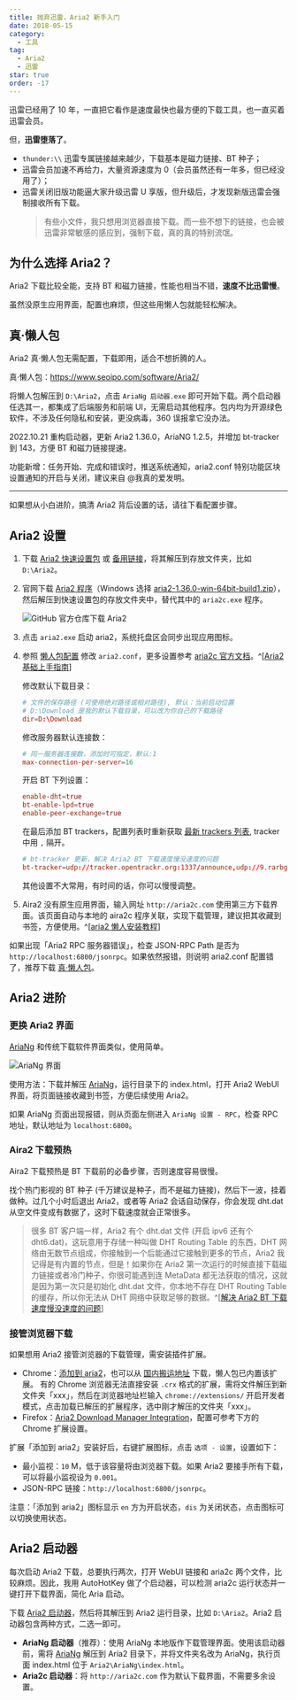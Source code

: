 ```yaml
---
title: 抛弃迅雷，Aria2 新手入门
date: 2018-05-15
category:
  - 工具
tag:
  - Aria2
  - 迅雷
star: true
order: -17
---
```


迅雷已经用了 10 年，一直把它看作是速度最快也最方便的下载工具，也一直买着迅雷会员。

但，**迅雷堕落了**。

- `thunder:\\` 迅雷专属链接越来越少，下载基本是磁力链接、BT 种子；
- 迅雷会员加速不再给力，大量资源速度为 0（会员虽然还有一年多，但已经没用了）；
- 迅雷关闭旧版功能逼大家升级迅雷 U 享版，但升级后，才发现新版迅雷会强制接收所有下载。
  > 有些小文件，我只想用浏览器直接下载。而一些不想下的链接，也会被迅雷非常敏感的感应到，强制下载，真的真的特别流氓。

## 为什么选择 Aria2？

Aria2 下载比较全能，支持 BT 和磁力链接，性能也相当不错，**速度不比迅雷慢**。

虽然没原生应用界面，配置也麻烦，但这些用懒人包就能轻松解决。

## 真·懒人包

Aria2 真·懒人包无需配置，下载即用，适合不想折腾的人。

真·懒人包：<https://www.seoipo.com/software/Aria2/>

将懒人包解压到 `D:\Aria2`，点击 `AriaNg 启动器.exe` 即可开始下载。两个启动器任选其一，都集成了后端服务和前端 UI，无需启动其他程序。包内均为开源绿色软件，不涉及任何隐私和安装，更没病毒，360 误报拿它没办法。

2022.10.21 重构启动器，更新 Aria2 1.36.0，AriaNG 1.2.5，并增加 bt-tracker 到 143，方便 BT 和磁力链接提速。

功能新增：任务开始、完成和错误时，推送系统通知，aria2.conf 特别功能区块设置通知的开启与关闭，建议来自 @我真的爱发明。

---

如果想从小白进阶，搞清 Aria2 背后设置的话，请往下看配置步骤。

## Aria2 设置

1. 下载 [Aria2 快速设置包](https://aria2c.com/archiver/aria2.zip) 或 [备用链接](https://wwz.lanzouf.com/iROZE0eai3xe)，将其解压到存放文件夹，比如 `D:\Aria2`。

2. 官网下载 [Aria2 程序](https://github.com/aria2/aria2/releases)（Windows 选择 [aria2-1.36.0-win-64bit-build1.zip](https://github.com/aria2/aria2/releases/download/release-1.36.0/aria2-1.36.0-win-64bit-build1.zip)），然后解压到快速设置包的存放文件夹中，替代其中的 `aria2c.exe` 程序。

   ![](http://tc.seoipo.com/20191210232831.png "GitHub 官方仓库下载 Aria2")

3. 点击 `aria2.exe` 启动 aria2，系统托盘区会同步出现应用图标。

4. 参照 [懒人包配置](https://wwz.lanzouf.com/iwv6f0eadq9i) 修改 `aria2.conf`，更多设置参考 [aria2c 官方文档](https://aria2.github.io/manual/en/html/aria2c.html)。^[[Aria2 基础上手指南](https://zhuanlan.zhihu.com/p/30666881)]

   修改默认下载目录：

   ```conf
   # 文件的保存路径 (可使用绝对路径或相对路径), 默认：当前启动位置
   # D:\Download 是我的默认下载目录，可以改为你自己的下载路径
   dir=D:\Download  
   ```

   修改服务器默认连接数：

   ```conf
   # 同一服务器连接数，添加时可指定，默认:1
   max-connection-per-server=16
   ```

   开启 BT 下列设置：

   ```conf
   enable-dht=true
   bt-enable-lpd=true
   enable-peer-exchange=true
   ```

   在最后添加 BT trackers，配置列表时重新获取 [最新 trackers 列表](https://raw.githubusercontent.com/ngosang/trackerslist/master/trackers_best.txt), tracker 中用 `,` 隔开。

   ```conf
   # bt-tracker 更新，解决 Aria2 BT 下载速度慢没速度的问题
   bt-tracker=udp://tracker.opentrackr.org:1337/announce,udp://9.rarbg.com:2810/announce,udp://tracker.openbittorrent.com:6969/announce,udp://opentracker.i2p.rocks:6969/announce,https://opentracker.i2p.rocks:443/announce,http://tracker.openbittorrent.com:80/announce,udp://tracker.torrent.eu.org:451/announce,udp://open.stealth.si:80/announce,udp://vibe.sleepyinternetfun.xyz:1738/announce,udp://tracker2.dler.org:80/announce,udp://tracker1.bt.moack.co.kr:80/announce,udp://tracker.zemoj.com:6969/announce,udp://tracker.tiny-vps.com:6969/announce,udp://tracker.theoks.net:6969/announce,udp://tracker.publictracker.xyz:6969/announce,udp://tracker.monitorit4.me:6969/announce,udp://tracker.moeking.me:6969/announce,udp://tracker.lelux.fi:6969/announce,udp://tracker.dler.org:6969/announce,udp://tracker.army:6969/announce
   ```

   其他设置不大常用，有时间的话，你可以慢慢调整。

5. Aira2 没有原生应用界面，输入网址 `http://aria2c.com` 使用第三方下载界面。该页面自动与本地的 aira2c 程序关联，实现下载管理，建议把其收藏到书签，方便使用。^[[aria2 懒人安装教程](https://www.appinn.com/aria2-in-windows-setup/)]

如果出现「Aria2 RPC 服务器错误」，检查 JSON-RPC Path 是否为 `http://localhost:6800/jsonrpc`。如果依然报错，则说明 aria2.conf 配置错了，推荐下载 [真·懒人包](https://www.seoipo.com/software/Aria2/)。

## Aria2 进阶

### 更换 Aria2 界面

[AriaNg](https://github.com/mayswind/AriaNg) 和传统下载软件界面类似，使用简单。

![](http://tc.seoipo.com/20180516104758.png "AriaNg 界面")

使用方法：下载并解压 [AriaNg](https://github.com/mayswind/AriaNg-DailyBuild/archive/master.zip)，运行目录下的 index.html，打开 Aria2 WebUI 界面，将页面链接收藏到书签，方便后续使用 Aria2。

如果 AriaNg 页面出现报错，则从页面左侧进入 `AriaNg 设置 - RPC`，检查 RPC 地址，默认地址为 `localhost:6800`。

### Aira2 下载预热

Aira2 下载预热是 BT 下载前的必备步骤，否则速度容易很慢。

找个热门影视的 BT 种子 (千万建议是种子，而不是磁力链接)，然后下一波，挂着做种。过几个小时后退出 Aria2，或者等 Aria2 会话自动保存，你会发现 dht.dat 从空文件变成有数据了，这时下载速度就会正常很多。

> 很多 BT 客户端一样，Aria2 有个 dht.dat 文件 (开启 ipv6 还有个 dht6.dat)，这玩意用于存储一种叫做 DHT Routing Table 的东西，DHT 网络由无数节点组成，你接触到一个后能通过它接触到更多的节点，Aria2 我记得是有内置的节点，但是！如果你在 Aria2 第一次运行的时候直接下载磁力链接或者冷门种子，你很可能遇到连 MetaData 都无法获取的情况，这就是因为第一次只是初始化 dht.dat 文件，你本地不存在 DHT Routing Table 的缓存，所以你无法从 DHT 网络中获取足够的数据。^[[解决 Aria2 BT 下载速度慢没速度的问题](http://www.senra.me/solutions-to-aria2-bt-metalink-download-slowly/)]

### 接管浏览器下载

如果想用 Aria2 接管浏览器的下载管理，需安装插件扩展。

- Chrome：[添加到 aria2](https://chrome.google.com/webstore/detail/nimeojfecmndgolmlmjghjmbpdkhhogl)，也可以从 [国内搬运地址](https://wwi.lanzoui.com/i4Fmeetsdaj) 下载，懒人包已内置该扩展。
  有的 Chrome 浏览器无法直接安装 `.crx` 格式的扩展，需将文件解压到新文件夹「xxx」，然后在浏览器地址栏输入 `chrome://extensions/` 开启开发者模式，点击加载已解压的扩展程序，选中刚才解压的文件夹「xxx」。
- Firefox：[Aria2 Download Manager Integration](https://addons.mozilla.org/en-US/firefox/addon/aria2-integration/)，配置可参考下方的 Chrome 扩展设置。

扩展「添加到 aria2」安装好后，右键扩展图标，点击 `选项 - 设置`，设置如下：

- 最小监视：`10` M，低于该容量将由浏览器下载。如果 Aria2 要接手所有下载，可以将最小监视设为 `0.001`。
- JSON-RPC 链接：`http://localhost:6800/jsonrpc`。

注意：「添加到 aria2」图标显示 `en` 方为开启状态，`dis` 为关闭状态，点击图标可以切换使用状态。

## Aria2 启动器

每次启动 Aria2 下载，总要执行两次，打开 WebUI 链接和 aria2c 两个文件，比较麻烦。因此，我用 AutoHotKey 做了个启动器，可以检测 aria2c 运行状态并一键打开下载界面，简化 Aria 启动。

下载 [Aria2 启动器](https://wwz.lanzouf.com/iqud50ebl06d)，然后将其解压到 Aria2 运行目录，比如 `D:\Aria2`。Aria2 启动器包含两种方式，二选一即可。

- **AriaNg 启动器**（推荐）：使用 AriaNg 本地版作下载管理界面。使用该启动器前，需将 [AriaNg](https://github.com/mayswind/AriaNg-DailyBuild/archive/master.zip) 解压到 Aria2 目录下，并将文件夹名改为 AriaNg，执行页面 index.html 位于 `Aria2\AriaNg\index.html`。
- **Aria2c 启动器**：将 `http://aria2c.com` 作为默认下载界面，不需要多余设置。
